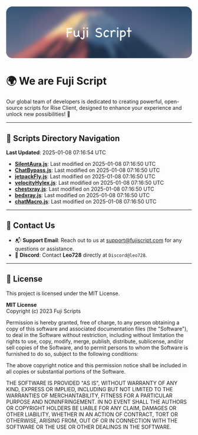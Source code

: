 ![Banner](.github/b.webp)

# 🌍 **We are Fuji Script**

Our global team of developers is dedicated to creating powerful, open-source scripts for Rise Client, designed to enhance your experience and unlock new possibilities! 🌟

---
<!-- SCRIPTS_NAVIGATION_START -->
## 📂 **Scripts Directory Navigation**

**Last Updated**: 2025-01-08 07:16:54 UTC

- **[SilentAura.js](scripts/SilentAura.js)**: Last modified on 2025-01-08 07:16:50 UTC
- **[ChatBypass.js](scripts/ChatBypass.js)**: Last modified on 2025-01-08 07:16:50 UTC
- **[jetpackFly.js](scripts/jetpackFly.js)**: Last modified on 2025-01-08 07:16:50 UTC
- **[velocityHylex.js](scripts/velocityHylex.js)**: Last modified on 2025-01-08 07:16:50 UTC
- **[chestxray.js](scripts/chestxray.js)**: Last modified on 2025-01-08 07:16:50 UTC
- **[bedxray.js](scripts/bedxray.js)**: Last modified on 2025-01-08 07:16:50 UTC
- **[chatMacro.js](scripts/chatMacro.js)**: Last modified on 2025-01-08 07:16:50 UTC

<!-- SCRIPTS_NAVIGATION_END -->

---

## 💬 **Contact Us**  
- 📬 **Support Email**: Reach out to us at [support@fujiscript.com](mailto:support@fujiscript.com) for any questions or assistance.  
- 💬 **Discord**: Contact **Leo728** directly at `Discord@leo728`.

---

## 📜 **License**

This project is licensed under the MIT License.  

**MIT License**  
Copyright (c) 2023 Fuji Scripts  

Permission is hereby granted, free of charge, to any person obtaining a copy of this software and associated documentation files (the "Software"), to deal in the Software without restriction, including without limitation the rights to use, copy, modify, merge, publish, distribute, sublicense, and/or sell copies of the Software, and to permit persons to whom the Software is furnished to do so, subject to the following conditions:  

The above copyright notice and this permission notice shall be included in all copies or substantial portions of the Software.  

THE SOFTWARE IS PROVIDED "AS IS", WITHOUT WARRANTY OF ANY KIND, EXPRESS OR IMPLIED, INCLUDING BUT NOT LIMITED TO THE WARRANTIES OF MERCHANTABILITY, FITNESS FOR A PARTICULAR PURPOSE AND NONINFRINGEMENT. IN NO EVENT SHALL THE AUTHORS OR COPYRIGHT HOLDERS BE LIABLE FOR ANY CLAIM, DAMAGES OR OTHER LIABILITY, WHETHER IN AN ACTION OF CONTRACT, TORT OR OTHERWISE, ARISING FROM, OUT OF OR IN CONNECTION WITH THE SOFTWARE OR THE USE OR OTHER DEALINGS IN THE SOFTWARE.  
